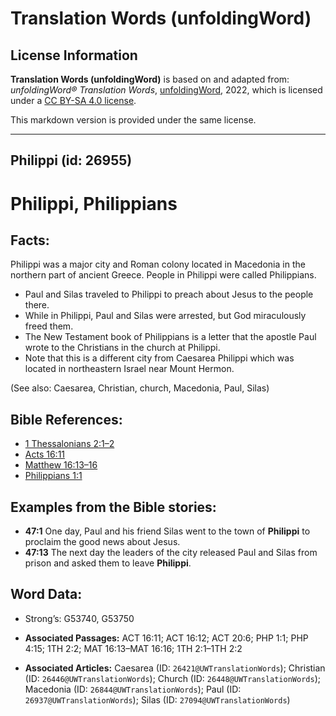 # Translation Words (unfoldingWord)

## License Information

**Translation Words (unfoldingWord)** is based on and adapted from: _unfoldingWord® Translation Words_, [unfoldingWord](https://unfoldingword.org/utw), 2022, which is licensed under a [CC BY-SA 4.0 license](https://creativecommons.org/licenses/by-sa/4.0/legalcode.en).

This markdown version is provided under the same license.



--------------------------------

## Philippi (id: 26955)

Philippi, Philippians
=====================

Facts:
------

Philippi was a major city and Roman colony located in Macedonia in the northern part of ancient Greece. People in Philippi were called Philippians.

* Paul and Silas traveled to Philippi to preach about Jesus to the people there.
* While in Philippi, Paul and Silas were arrested, but God miraculously freed them.
* The New Testament book of Philippians is a letter that the apostle Paul wrote to the Christians in the church at Philippi.
* Note that this is a different city from Caesarea Philippi which was located in northeastern Israel near Mount Hermon.

(See also: Caesarea, Christian, church, Macedonia, Paul, Silas)

Bible References:
-----------------

* [1 Thessalonians 2:1–2](https://ref.ly/1Thess2:1-1Thess2:2)
* [Acts 16:11](https://ref.ly/Acts16:11)
* [Matthew 16:13–16](https://ref.ly/Matt16:13-Matt16:16)
* [Philippians 1:1](https://ref.ly/Phil1:1)

Examples from the Bible stories:
--------------------------------

* **47:1** One day, Paul and his friend Silas went to the town of **Philippi** to proclaim the good news about Jesus.
* **47:13** The next day the leaders of the city released Paul and Silas from prison and asked them to leave **Philippi**.

Word Data:
----------

* Strong’s: G53740, G53750

* **Associated Passages:** ACT 16:11; ACT 16:12; ACT 20:6; PHP 1:1; PHP 4:15; 1TH 2:2; MAT 16:13–MAT 16:16; 1TH 2:1–1TH 2:2
* **Associated Articles:** Caesarea (ID: `26421@UWTranslationWords`); Christian (ID: `26446@UWTranslationWords`); Church (ID: `26448@UWTranslationWords`); Macedonia (ID: `26844@UWTranslationWords`); Paul (ID: `26937@UWTranslationWords`); Silas (ID: `27094@UWTranslationWords`)


